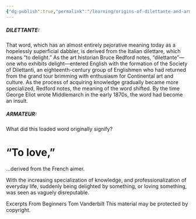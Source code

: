```yaml
---
{"dg-publish":true,"permalink":"/learning/origins-of-dilettante-and-armature/"}
---
```


##### DILETTANTE:
That word, which has an almost entirely pejorative meaning today as a hopelessly superficial dabbler, is derived from the Italian dilettare, which means “to delight.” As the art historian Bruce Redford notes, “dilettante”—one who exhibits delight—entered English with the formation of the Society of Dilettanti, an eighteenth-century group of Englishmen who had returned from the grand tour brimming with enthusiasm for Continental art and culture. As the process of acquiring knowledge gradually became more specialized, Redford notes, the meaning of the word shifted. By the time George Eliot wrote Middlemarch in the early 1870s, the word had become an insult.

##### ARMATEUR:

What did this loaded word originally signify? 

# “To love,” 

…derived from the French aimer. 

With the increasing specialization of knowledge, and professionalization of everyday life, suddenly being delighted by something, or loving something, was seen as vaguely disreputable.

Excerpts From
Beginners
Tom Vanderbilt
This material may be protected by copyright.